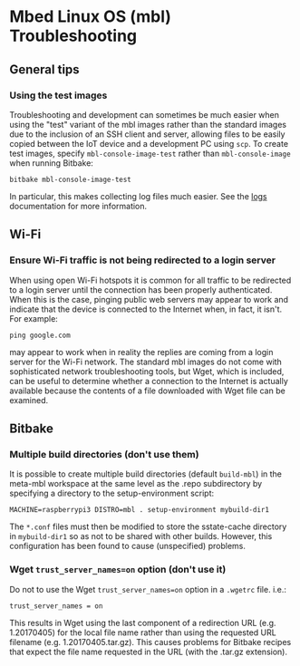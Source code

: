 # Mbed Linux OS (mbl) Troubleshooting

## General tips

### Using the test images

Troubleshooting and development can sometimes be much easier when using the
"test" variant of the mbl images rather than the standard images due to the
inclusion of an SSH client and server, allowing files to be easily copied
between the IoT device and a development PC using `scp`. To create test images,
specify `mbl-console-image-test` rather than `mbl-console-image` when running
Bitbake:
```
bitbake mbl-console-image-test
```
In particular, this makes collecting log files much easier. See the
[logs][mbl-logs] documentation for more information.


## Wi-Fi

### Ensure Wi-Fi traffic is not being redirected to a login server
When using open Wi-Fi hotspots it is common for all traffic to be redirected to
a login server until the connection has been properly authenticated. When this
is the case, pinging public web servers may appear to work and indicate that the
device is connected to the Internet when, in fact, it isn't. For example:
```
ping google.com
```
may appear to work when in reality the replies are coming from a login server
for the Wi-Fi network. The standard mbl images do not come with sophisticated
network troubleshooting tools, but Wget, which is included, can be useful to
determine whether a connection to the Internet is actually available because
the contents of a file downloaded with Wget file can be examined.


## Bitbake

### Multiple build directories (don't use them)
It is possible to create multiple build directories (default `build-mbl`) in
the meta-mbl workspace at the same level as the .repo subdirectory by
specifying a directory to the setup-environment script:
```
MACHINE=raspberrypi3 DISTRO=mbl . setup-environment mybuild-dir1
```

The `*.conf` files must then be modified to store the sstate-cache directory in
`mybuild-dir1` so as not to be shared with other builds. However, this
configuration has been found to cause (unspecified) problems.

### Wget `trust_server_names=on` option (don't use it)
Do not to use the Wget `trust_server_names=on` option in a `.wgetrc` file. i.e.:
```
trust_server_names = on
```

This results in Wget using the last component of a redirection URL (e.g.
1.20170405) for the local file name rather than using the requested URL
filename (e.g. 1.20170405.tar.gz).  This causes problems for Bitbake recipes
that expect the file name requested in the URL (with the .tar.gz extension).

[mbl-logs]: logs.md
